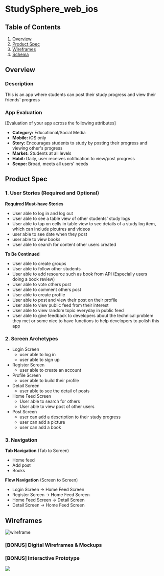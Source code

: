# StudySphere_web_ios

## Table of Contents
1. [Overview](#Overview)
1. [Product Spec](#Product-Spec)
1. [Wireframes](#Wireframes)
2. [Schema](#Schema)

## Overview
### Description
This is an app where students can post their study progress and view their friends' progress


### App Evaluation
[Evaluation of your app across the following attributes]
- **Category:** Educational/Social Media
- **Mobile:** iOS only
- **Story:** Encourages students to study by posting their progress and viewing other's progress
- **Market:** Students at all levels
- **Habit:** Daily, user receives notification to view/post progress
- **Scope:** Broad, meets all users' needs

## Product Spec

### 1. User Stories (Required and Optional)

**Required Must-have Stories**
* User able to log in and log out
* User able to see a table view of other students' study logs
* User able to tap on cells in table view to see details of a study log item, which can include picutres and videos
* user able to see date when they post
* user able to view books 
* User able to search for content other users created 

**To Be Continued**

* User able to create groups
* User able to follow other students
* User able to add resource such as book from API (Especially users doing a book review)
* User able to vote others post
* User able to comment others post
* User able to create profile
* User able to post and view their post on their profile
* User able to view public feed from their interest
* User able to view random topic everyday in public feed
* User able to give feedback to developers about the technical problem they met or some nice to have functions to help developers to polish this app


### 2. Screen Archetypes

* Login Screen
   * user able to log in
   * user able to sign up
* Register Screen
   * user able to create an account
* Profile Screen
    * user able to build their profile
* Detail Screen
    * user able to see the detail of posts
* Home Feed Screen
   * User able to search for others
   * User able to view post of other users
* Post Screen
    * user can add a description to their study progress
    * user can add a picture
    * user can add a book 

### 3. Navigation

**Tab Navigation** (Tab to Screen)

* Home feed
* Add post
* Books

**Flow Navigation** (Screen to Screen)
* Login Screen -> Home Feed Screen
* Register Screen -> Home Feed Screen
* Home Feed Screen -> Detail Screen
* Detail Screen -> Home Feed Screen


## Wireframes

![wireframe](https://imgur.com/a/TRbz6XU)

### [BONUS] Digital Wireframes & Mockups

### [BONUS] Interactive Prototype

<a href="https://www.loom.com/share/ff18511590cb49dba6d4e7867ad7a67b">
    <img style="max-width:300px;" src="https://cdn.loom.com/sessions/thumbnails/ff18511590cb49dba6d4e7867ad7a67b-with-play.gif">
  </a>
